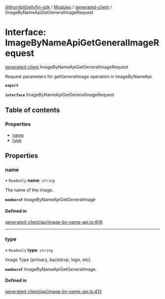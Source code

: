 [@thornbill/jellyfin-sdk](../README.md) / [Modules](../modules.md) / [generated-client](../modules/generated_client.md) / ImageByNameApiGetGeneralImageRequest

# Interface: ImageByNameApiGetGeneralImageRequest

[generated-client](../modules/generated_client.md).ImageByNameApiGetGeneralImageRequest

Request parameters for getGeneralImage operation in ImageByNameApi.

**`export`**

**`interface`** ImageByNameApiGetGeneralImageRequest

## Table of contents

### Properties

- [name](generated_client.ImageByNameApiGetGeneralImageRequest.md#name)
- [type](generated_client.ImageByNameApiGetGeneralImageRequest.md#type)

## Properties

### name

• `Readonly` **name**: `string`

The name of the image.

**`memberof`** ImageByNameApiGetGeneralImage

#### Defined in

[generated-client/api/image-by-name-api.ts:406](https://github.com/thornbill/jellyfin-sdk-typescript/blob/1142a3e/src/generated-client/api/image-by-name-api.ts#L406)

___

### type

• `Readonly` **type**: `string`

Image Type (primary, backdrop, logo, etc).

**`memberof`** ImageByNameApiGetGeneralImage

#### Defined in

[generated-client/api/image-by-name-api.ts:413](https://github.com/thornbill/jellyfin-sdk-typescript/blob/1142a3e/src/generated-client/api/image-by-name-api.ts#L413)
